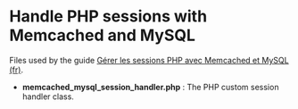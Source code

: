 Handle PHP sessions with Memcached and MySQL
============================================

Files used by the guide  [Gérer les sessions PHP avec Memcached et MySQL (fr)](https://howto.biapy.com/fr/debian-gnu-linux/serveurs/php/gerer-les-sessions-php-avec-memcached-et-mysql).

* __memcached_mysql_session_handler.php__ : The PHP custom session handler class.

